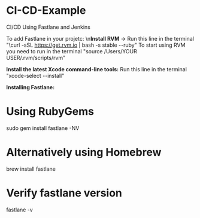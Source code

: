 # CI-CD-Example
CI/CD Using Fastlane and Jenkins

To add Fastlane in your projetc:
\n**Install RVM** -> 
Run this line in the terminal "\curl -sSL https://get.rvm.io | bash -s stable --ruby"
To start using RVM you need to run in the terminal "source /Users/YOUR USER/.rvm/scripts/rvm"

**Install the latest Xcode command-line tools:**
Run this line in the terminal "xcode-select --install"


**Installing Fastlane:**
# Using RubyGems
sudo gem install fastlane -NV
# Alternatively using Homebrew
brew install fastlane
# Verify fastlane version
fastlane -v
